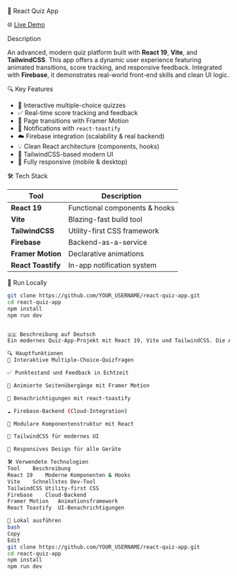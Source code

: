 🧠 React Quiz App

🌐 [Live Demo](https://react-quiz-app-peach-theta.vercel.app/)

Description

An advanced, modern quiz platform built with **React 19**, **Vite**, and **TailwindCSS**. This app offers a dynamic user experience featuring animated transitions, score tracking, and responsive feedback. Integrated with **Firebase**, it demonstrates real-world front-end skills and clean UI logic.

🔍 Key Features

- 🧠 Interactive multiple-choice quizzes
- ✅ Real-time score tracking and feedback
- 🔁 Page transitions with Framer Motion
- 🔔 Notifications with `react-toastify`
- ☁️ Firebase integration (scalability & real backend)
- 💡 Clean React architecture (components, hooks)
- 🎨 TailwindCSS-based modern UI
- 📱 Fully responsive (mobile & desktop)

🛠️ Tech Stack

| Tool | Description |
|------|-------------|
| **React 19** | Functional components & hooks |
| **Vite** | Blazing-fast build tool |
| **TailwindCSS** | Utility-first CSS framework |
| **Firebase** | Backend-as-a-service |
| **Framer Motion** | Declarative animations |
| **React Toastify** | In-app notification system |

🚀 Run Locally

```bash
git clone https://github.com/YOUR_USERNAME/react-quiz-app.git
cd react-quiz-app
npm install
npm run dev


🇩🇪 Beschreibung auf Deutsch
Ein modernes Quiz-App-Projekt mit React 19, Vite und TailwindCSS. Die Anwendung bietet ein schnelles, reaktionsschnelles UI, animierte Übergänge, Live-Punktestand-Anzeige und Firebase-Integration für reale Datenspeicherung.

🔍 Hauptfunktionen
🧠 Interaktive Multiple-Choice-Quizfragen

✅ Punktestand und Feedback in Echtzeit

🔁 Animierte Seitenübergänge mit Framer Motion

🔔 Benachrichtigungen mit react-toastify

☁️ Firebase-Backend (Cloud-Integration)

🧩 Modulare Komponentenstruktur mit React

🎨 TailwindCSS für modernes UI

📱 Responsives Design für alle Geräte

🛠️ Verwendete Technologien
Tool	Beschreibung
React 19	Moderne Komponenten & Hooks
Vite	Schnellstes Dev-Tool
TailwindCSS	Utility-first CSS
Firebase	Cloud-Backend
Framer Motion	Animationsframework
React Toastify	UI-Benachrichtigungen

🚀 Lokal ausführen
bash
Copy
Edit
git clone https://github.com/YOUR_USERNAME/react-quiz-app.git
cd react-quiz-app
npm install
npm run dev
